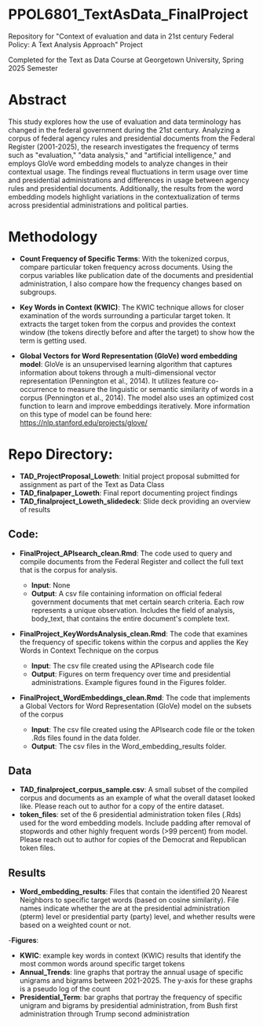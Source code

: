 # PPOL6801_TextAsData_FinalProject
Repository for "Context of evaluation and data in 21st century Federal Policy: A Text Analysis Approach" Project

Completed for the Text as Data Course at Georgetown University, Spring 2025 Semester

# Abstract


This study explores how the use of evaluation and data terminology has changed in the federal government during the 21st century. Analyzing a corpus of federal agency rules and presidential documents from the Federal Register (2001-2025), the research investigates the frequency of terms such as "evaluation," "data analysis," and "artificial intelligence," and employs GloVe word embedding models to analyze changes in their contextual usage. The findings reveal fluctuations in term usage over time and presidential administrations and differences in usage between agency rules and presidential documents.  Additionally, the results from the word embedding models highlight variations in the contextualization of terms across presidential administrations and political parties.

# Methodology


- **Count Frequency of Specific Terms**:  With the tokenized corpus, compare particular token frequency across documents. Using the corpus variables like publication date of the documents and presidential administration, I also compare how the frequency changes based on subgroups.

- **Key Words in Context (KWIC)**: The KWIC technique allows for closer examination of the words surrounding a particular target token. It extracts the target token from the corpus and provides the context window (the tokens directly before and after the target) to show how the term is getting used.

- **Global Vectors for Word Representation (GloVe) word embedding model**:  GloVe is an unsupervised learning algorithm that captures information about tokens through a multi-dimensional vector representation (Pennington et al., 2014). It utilizes feature co-occurrence to measure the linguistic or semantic similarity of words in a corpus (Pennington et al., 2014). The model also uses an optimized cost function to learn and improve embeddings iteratively. More information on this type of model can be found here: https://nlp.stanford.edu/projects/glove/ 


# Repo Directory:

- **TAD_ProjectProposal_Loweth**: Initial project proposal submitted for assignment as part of the Text as Data Class
- **TAD_finalpaper_Loweth**: Final report documenting project findings 
- **TAD_finalproject_Loweth_slidedeck**: Slide deck providing an overview of results

## Code:

- **FinalProject_APIsearch_clean.Rmd**: The code used to query and compile documents from the Federal Register and collect the full text that is the corpus for analysis.
	* **Input**: None
	* **Output**: A csv file containing information on official federal government documents that met certain search criteria. Each row represents a unique observation. Includes the field of analysis, body_text, that contains the entire document's complete text. 
	
- **FinalProject_KeyWordsAnalysis_clean.Rmd**: The code that examines the frequency of specific tokens within the corpus and applies the Key Words in Context Technique on the corpus
	* **Input**: The csv file created using the APIsearch code file
	* **Output**: Figures on term frequency over time and presidential administrations. Example figures found in the Figures folder. 
- **FinalProject_WordEmbeddings_clean.Rmd**: The code that implements a Global Vectors for Word Representation (GloVe) model on the subsets of the corpus
	* **Input**: The csv file created using the APIsearch code file or the token .Rds files found in the data folder. 
	* **Output**:  The csv files in the Word_embedding_results folder.



## Data

- **TAD_finalproject_corpus_sample.csv**: A small subset of the compiled corpus and documents as an example of what the overall dataset looked like. Please reach out to author for a copy of the entire dataset.
-  **token_files**: set of the 6 presidential administration token files (.Rds) used for the word embedding models. Include padding after removal of stopwords and other highly frequent words (>99 percent) from model. Please reach out to author for copies of the Democrat and Republican token files.


## Results

- **Word_embedding_results**: Files that contain the identified 20 Nearest Neighbors to specific target words (based on cosine similarity). File names indicate whether the are at the presidential administration (pterm) level or presidential party (party) level, and whether results were based on a weighted count or not. 

-**Figures**: 

  * **KWIC**: example key words in context (KWIC) results that identify the most common words around specific target tokens
  * **Annual_Trends**: line graphs that portray the annual usage of specific unigrams and bigrams between 2021-2025. The y-axis for these graphs is a pseudo log of the count
  * **Presidential_Term**: bar graphs that portray the frequency of specific unigram and bigrams by presidential administration, from Bush first administration through Trump second administration



